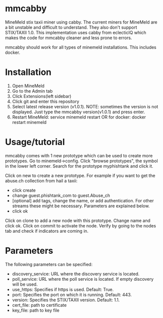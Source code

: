 # mmcabby
MineMeld stix taxii miner using cabby. The current miners for MineMeld are a bit unstable and difficult to understand.
They also don't support STIX/TAXII 1.0. This implementation uses cabby from eclecticIQ which makes the code for mmcabby cleaner and less prone to errors.

mmcabby should work for all types of minemeld installations. This includes docker.
# Installation
1) Open MineMeld
2) Go to the Admin tab
3) Click Extensions(left sidebar)
4) Click git and enter this repository
5) Select latest release version (v1.0.1). NOTE: sometimes the version is not displayed. Just type the mmcabby version(v1.0.1) and press enter.
6) Restart MineMeld: service minemeld restart OR for docker: docker restart minemeld
# Usage/tutorial
mmcabby comes with 1 new prototype which can be used to create more prototypes. Go to minemeld->config. Click "browse prototypes", the symbol in the lower left corner. Search for the prototype myphishtank and click it. 

Click on new to create a new prototype. For example if you want to get the abuse.ch collection from hail a taxii:
* click create
* change guest.phishtank_com to guest.Abuse_ch
* [optional] add tags, change the name, or add authentication. For other streams these might be necessary. Parameters are explained below.
* click ok

Click on clone to add a new node with this prototype. Change name and click ok. Click on commit to activate the node.
Verify by going to the nodes tab and check if indicators are coming in.
# Parameters
The following parameters can be specified:
* discovery_service: URL where the discovery service is located.
* poll_service: URL where the poll service is located. If empty discovery will be used.
* use_https: Specifies if https is used. Default: True.
* port: Specifies the port on which it is running. Default: 443.
* version: Specifies the STIX/TAXII version. Default: 1.1.
* cert_file: path to certificate
* key_file: path to key file
